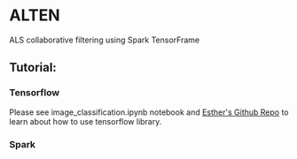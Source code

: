 # ALTEN
ALS collaborative filtering using Spark TensorFrame

## Tutorial:
### Tensorflow
Please see image_classification.ipynb notebook and [Esther's Github Repo](https://www.github.com/esther3587/tensorflow) to learn about how to use tensorflow library.

### Spark

